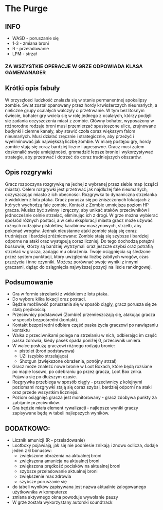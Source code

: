 # The Purge

## INFO

- WASD - poruszanie się
- 1-3 - zmiana broni
- R - przeładowanie
- LPM - strzał

### ZA WSZYSTKIE OPERACJE W GRZE ODPOWIADA KLASA GAMEMANAGER

## Krótki opis fabuły
W przyszłości ludzkość znalazła się w stanie permanentnej apokalipsy zombie. Świat został opanowany przez hordy krwiożerczych nieumarłych, a
nieliczne grupy ocalałych walczyły o przetrwanie. W tym bezlitosnym świecie, bohater gry wciela się w rolę jednego z ocalałych, którzy podjęli się
zadania oczyszczenia miast z zombie.
Główny bohater, wyposażony w różnorodne rodzaje broni musi przemierzać spustoszone ulice, zrujnowane budynki i ciemne kanały, aby stawić czoła coraz większym falom nieumarłych. Musi działać zręcznie i strategicznie, aby
przeżyć i wyeliminować jak największą liczbę zombie.
W miarę postępu gry, hordy zombie stają się coraz bardziej liczne i
agresywne. Gracz musi zatem doskonalić swoje umiejętności, gromadzić
lepsze bronie i wykorzystywać strategie, aby przetrwać i dotrzeć do coraz
trudniejszych obszarów.

## Opis rozgrywki
Gracz rozpoczyna rozgrywkę na jednej z wybranej przez siebie map (części
miasta). Celem rozgrywki jest przetrwać jak najdłużej fale nieumarłych,
oczyszczając miasto z ich obecności.
Rozgrywka to dynamiczna strzelanka z widokiem z lotu ptaka. Gracz
porusza się po zniszczonych lokacjach z których wychodzą fale zombie.
Kontakt z Zombie umniejsza poziom HP gracza. Musisz być zwinny i
zręczny, aby unikać ataków przeciwników i jednocześnie celnie strzelać,
eliminując ich z drogi.
W grze można wybierać spośród różnych postaci, a w celu eksploracji
miasta gracz może używać różnych rodzajów pistoletów, karabinów
maszynowych, strzelb, aby pokonać wrogów.
Jednak nieustanne ataki zombie stają się coraz trudniejsze i bardziej
zróżnicowane: Zombie stają się szybsze i bardziej odporne na ataki oraz
występują coraz liczniej. Do tego dochodzą potężni bossowie, którzy są
bardziej wytrzymali oraz jeszcze szybsi oraz potrafią strzelać w gracza,
zadając mu obrażenia.
Twoje osiągnięcia są śledzone przez system punktacji, który uwzględnia
liczbę zabitych wrogów, czas przeżycia i inne czynniki. Możesz porównać
swoje wyniki z innymi graczami, dążąc do osiągnięcia najwyższej pozycji na
liście rankingowej.

## Podsumowanie
- Gra w formie strzelanki z widokiem z lotu ptaka.
- Do wyboru kilka lokacji oraz postaci.
- Będzie możliwość poruszania się w sposób ciągły, gracz porusza się ze stałą prędkością.
- Przeciwnicy podstawowi (Zombie) przemieszczają się, atakując gracza w sposób bezpośredni (kontakt).
- Kontakt bezpośredni odbiera część paska życia graczowi po nawiązaniu kontaktu
- Walka z przeciwnikami polega na strzelaniu w nich, odbierając im część paska zdrowia, kiedy pasek spada poniżej 0, przeciwnik umiera.
- W walce posłużą graczowi różnego rodzaju bronie:
    - pistolet (broń podstawowa)
    - UZI (szybko strzelająca)
    - Shotgun (zwiększone obrażenia, potrójny strzał)
- Gracz może znaleźć nowe bronie w Loot Boxach, które będą rozsiane po mapie losowo, po odebraniu go przez gracza, Loot Box znika. Pojawia się po dłuższym czasie.
- Rozgrywka przebiega w sposób ciągły - przeciwnicy z kolejnymi poziomami rozgrywki stają się coraz szybsi, bardziej odporni na ataki oraz przede wszystkim liczniejsi.
- Poziom osiągnięć gracza jest monitorowany - gracz zdobywa punkty za zabijanie przeciwników.
- Gra będzie miała element rywalizacji - najlepsze wyniki graczy zapisywane będą w tabeli najlepszych wyników.


## DODATKOWO:
- Licznik amunicji (R - przeładowanie)
- Lootboxy pojawiają, jak się nie podniesie znikają i znowu odlicza, dodaje jeden z 6 bonusów:
  - zwiększone obrażenia na aktualnej broni
  - zwiększona amunicja na aktualnej broni
  - zwiększona prędkość pocisków na aktualnej broni
  - szybsze przeładowanie aktualnej broni
  - zwiększenie max zdrowia
  - szybsze poruszanie się
- do tabeli wyników zapisywana jest nazwa aktualnie zalogowanego użytkownika w komputerze
- zmiana aktywnego okna powoduje wywołanie pauzy
- W grze została wykorzystany autorski soundtrack
